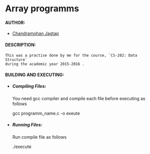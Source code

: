 # Array programms

#### AUTHOR:

- [Chandramohan Jagtap](https://github.com/cmjagtap "Chandramohan's github profile")

#### DESCRIPTION:

	This was a practise done by me for the course, `CS-202: Data Structure`
	during the academic year 2015-2016 .

#### BUILDING AND EXECUTING:

- ##### Compiling Files:

	You need gcc compiler and compile each file before executing as follows
	
 	gcc programm_name.c -o exeute


- ##### Running Files:
	
	Run compile file as follows
	
	./execute
